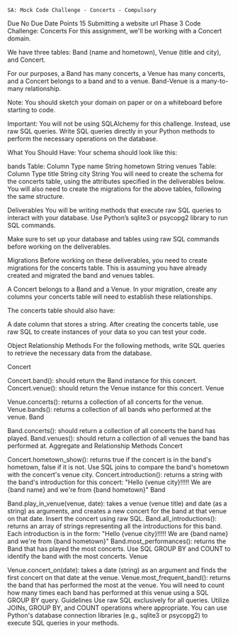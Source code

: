     SA: Mock Code Challenge - Concerts - Compulsory
Due No Due Date Points 15 Submitting a website url
Phase 3 Code Challenge: Concerts
For this assignment, we'll be working with a Concert domain.

We have three tables: Band (name and hometown), Venue (title and city), and Concert.

For our purposes, a Band has many concerts, a Venue has many concerts, and a Concert belongs to a band and to a venue. Band-Venue is a many-to-many relationship.

Note: You should sketch your domain on paper or on a whiteboard before starting to code.

Important: You will not be using SQLAlchemy for this challenge. Instead, use raw SQL queries. Write SQL queries directly in your Python methods to perform the necessary operations on the database.

What You Should Have:
Your schema should look like this:

bands Table:
Column	Type
name	String
hometown	String
venues Table:
Column	Type
title	String
city	String
You will need to create the schema for the concerts table, using the attributes specified in the deliverables below. You will also need to create the migrations for the above tables, following the same structure.

Deliverables
You will be writing methods that execute raw SQL queries to interact with your database. Use Python’s sqlite3 or psycopg2 library to run SQL commands.

Make sure to set up your database and tables using raw SQL commands before working on the deliverables.

Migrations
Before working on these deliverables, you need to create migrations for the concerts table. This is assuming you have already created and migrated the band and venues tables.

A Concert belongs to a Band and a Venue. In your migration, create any columns your concerts table will need to establish these relationships.

The concerts table should also have:

A date column that stores a string.
After creating the concerts table, use raw SQL to create instances of your data so you can test your code.

Object Relationship Methods
For the following methods, write SQL queries to retrieve the necessary data from the database.

Concert

Concert.band(): should return the Band instance for this concert.
Concert.venue(): should return the Venue instance for this concert.
Venue

Venue.concerts(): returns a collection of all concerts for the venue.
Venue.bands(): returns a collection of all bands who performed at the venue.
Band

Band.concerts(): should return a collection of all concerts the band has played.
Band.venues(): should return a collection of all venues the band has performed at.
Aggregate and Relationship Methods
Concert

Concert.hometown_show(): returns true if the concert is in the band's hometown, false if it is not. Use SQL joins to compare the band's hometown with the concert's venue city.
Concert.introduction(): returns a string with the band's introduction for this concert:
"Hello {venue city}!!!!! We are {band name} and we're from {band hometown}"
Band

Band.play_in_venue(venue, date): takes a venue (venue title) and date (as a string) as arguments, and creates a new concert for the band at that venue on that date. Insert the concert using raw SQL.
Band.all_introductions(): returns an array of strings representing all the introductions for this band.
Each introduction is in the form: "Hello {venue city}!!!!! We are {band name} and we're from {band hometown}"
Band.most_performances(): returns the Band that has played the most concerts. Use SQL GROUP BY and COUNT to identify the band with the most concerts.
Venue

Venue.concert_on(date): takes a date (string) as an argument and finds the first concert on that date at the venue.
Venue.most_frequent_band(): returns the band that has performed the most at the venue. You will need to count how many times each band has performed at this venue using a SQL GROUP BY query.
Guidelines
Use raw SQL exclusively for all queries.
Utilize JOINs, GROUP BY, and COUNT operations where appropriate.
You can use Python's database connection libraries (e.g., sqlite3 or psycopg2) to execute SQL queries in your methods.
